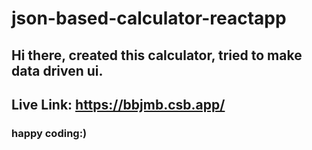 # json-based-calculator-reactapp

## Hi there, created this calculator, tried to make data driven ui.

## Live Link: https://bbjmb.csb.app/

### happy coding:)
